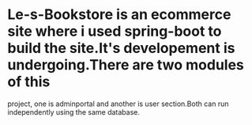 # Le-s-Bookstore is an ecommerce site where i used spring-boot to build the site.It's developement is undergoing.There are two modules of this 
project, one is adminportal and another is user section.Both can run independently using the same database.
